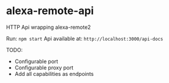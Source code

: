 # alexa-remote-api
HTTP Api wrapping alexa-remote2

Run:
`npm start`
Api available at:
`http://localhost:3000/api-docs`

TODO:

- Configurable port  
- Configurable proxy port  
- Add all capabilities as endpoints  